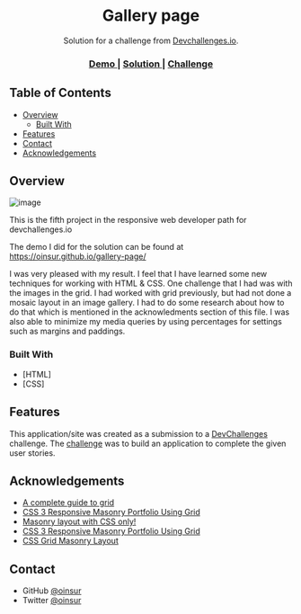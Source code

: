 <!-- Please update value in the {}  -->

<h1 align="center">Gallery page</h1>

<div align="center">
   Solution for a challenge from  <a href="http://devchallenges.io" target="_blank">Devchallenges.io</a>.
</div>

<div align="center">
  <h3>
    <a href="https://oinsur.github.io/gallery-page/">
      Demo
    </a>
    <span> | </span>
    <a href="https://github.com/oinsur/gallery-page">
      Solution
    </a>
    <span> | </span>
    <a href="https://devchallenges.io/challenges/gcbWLxG6wdennelX7b8I">
      Challenge
    </a>
  </h3>
</div>

<!-- TABLE OF CONTENTS -->

## Table of Contents

- [Overview](#overview)
  - [Built With](#built-with)
- [Features](#features)
- [Contact](#contact)
- [Acknowledgements](#acknowledgements)

<!-- OVERVIEW -->

## Overview

![image](https://user-images.githubusercontent.com/21114802/111876137-f3803c80-8962-11eb-962f-2c1fd045856e.png)

This is the fifth project in the responsive web developer path for devchallenges.io

The demo I did for the solution can be found at https://oinsur.github.io/gallery-page/

I was very pleased with my result. I feel that I have learned some new techniques for working with HTML & CSS.
One challenge that I had was with the images in the grid. I had worked with grid previously, but had not done
a mosaic layout in an image gallery. I had to do some research about how to do that which is mentioned in the
acknowledments section of this file. I was also able to minimize my media queries by using percentages for settings
such as margins and paddings.

### Built With

<!-- This section should list any major frameworks that you built your project using. Here are a few examples.-->

- [HTML]
- [CSS]

## Features

<!-- List the features of your application or follow the template. Don't share the figma file here :) -->

This application/site was created as a submission to a [DevChallenges](https://devchallenges.io/challenges) challenge. The [challenge](https://devchallenges.io/challenges/gcbWLxG6wdennelX7b8I) was to build an application to complete the given user stories.


## Acknowledgements

<!-- This section should list any articles or add-ons/plugins that helps you to complete the project. This is optional but it will help you in the future. For exmpale -->

- [A complete guide to grid](https://css-tricks.com/snippets/css/complete-guide-grid/)
- [CSS 3 Responsive Masonry Portfolio Using Grid ](https://www.youtube.com/watch?v=htChJbrO9SM)
- [Masonry layout with CSS only!](https://www.youtube.com/watch?v=KrPz_wmBsAE)
- [CSS 3 Responsive Masonry Portfolio Using Grid](https://www.youtube.com/watch?v=htChJbrO9SM)
- [CSS Grid Masonry Layout ](https://www.youtube.com/watch?v=txMLN0gS44s)


## Contact

- GitHub [@oinsur](https://github.com/oinsur)
- Twitter [@oinsur](https://twitter.com/oinsur)
